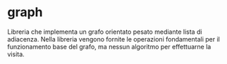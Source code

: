 # graph
Libreria che implementa un grafo orientato pesato mediante lista di adiacenza. Nella libreria vengono fornite le operazioni fondamentali per il funzionamento base del grafo, ma nessun algoritmo per effettuarne la visita.
